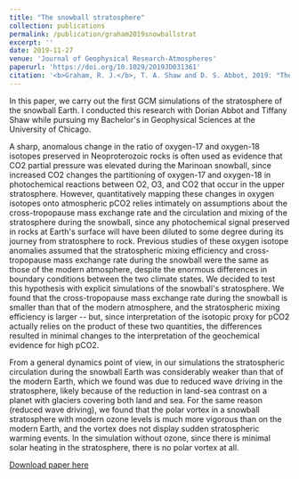 ```yaml
---
title: "The snowball stratosphere"
collection: publications
permalink: /publication/graham2019snowballstrat
excerpt: ''
date: 2019-11-27
venue: 'Journal of Geophysical Research-Atmospheres'
paperurl: 'https://doi.org/10.1029/2019JD031361'
citation: '<b>Graham, R. J.</b>, T. A. Shaw and D. S. Abbot, 2019: "The snowball stratosphere", <i>Journal of Geophysical Research: Atmospheres</i>, 10.1029/2019JD031361.'
---
```

In this paper, we carry out the first GCM simulations of the stratosphere of the snowball Earth. I conducted this research with Dorian Abbot and Tiffany Shaw while pursuing my Bachelor's in Geophysical Sciences at the University of Chicago. 

A sharp, anomalous change in the ratio of oxygen-17 and oxygen-18 isotopes preserved in Neoproterozoic rocks is often used as evidence that CO2 partial pressure was elevated during the Marinoan snowball, since increased CO2 changes the partitioning of oxygen-17 and oxygen-18 in photochemical reactions between O2, O3, and CO2 that occur in the upper stratosphere. However, quantitatively mapping these changes in oxygen isotopes onto atmospheric pCO2 relies intimately on assumptions about the cross-tropopause mass exchange rate and the circulation and mixing of the stratosphere during the snowball, since any photochemical signal preserved in rocks at Earth's surface will have been diluted to some degree during its journey from stratosphere to rock. Previous studies of these oxygen isotope anomalies assumed that the stratospheric mixing efficiency and cross-tropopause mass exchange rate during the snowball were the same as those of the modern atmosphere, despite the enormous differences in boundary conditions between the two climate states. We decided to test this hypothesis with explicit simulations of the snowball's stratosphere. We found that the cross-tropopause mass exchange rate during the snowball is smaller than that of the modern atmosphere, and the stratospheric mixing efficiency is larger -- but, since interpretation of the isotopic proxy for pCO2 actually relies on the product of these two quantities, the differences resulted in minimal changes to the interpretation of the geochemical evidence for high pCO2. 

From a general dynamics point of view, in our simulations the stratospheric circulation during the snowball Earth was considerably weaker than that of the modern Earth, which we found was due to reduced wave driving in the stratosphere, likely because of the reduction in land-sea contrast on a planet with glaciers covering both land and sea. For the same reason (reduced wave driving), we found that the polar vortex in a snowball stratosphere with modern ozone levels is much more vigorous than on the modern Earth, and the vortex does not display sudden stratospheric warming events. In the simulation without ozone, since there is minimal solar heating in the stratosphere, there is no polar vortex at all. 


[Download paper here](http://arejaygraham.github.io/files/graham2019snowballstrat.pdf)

